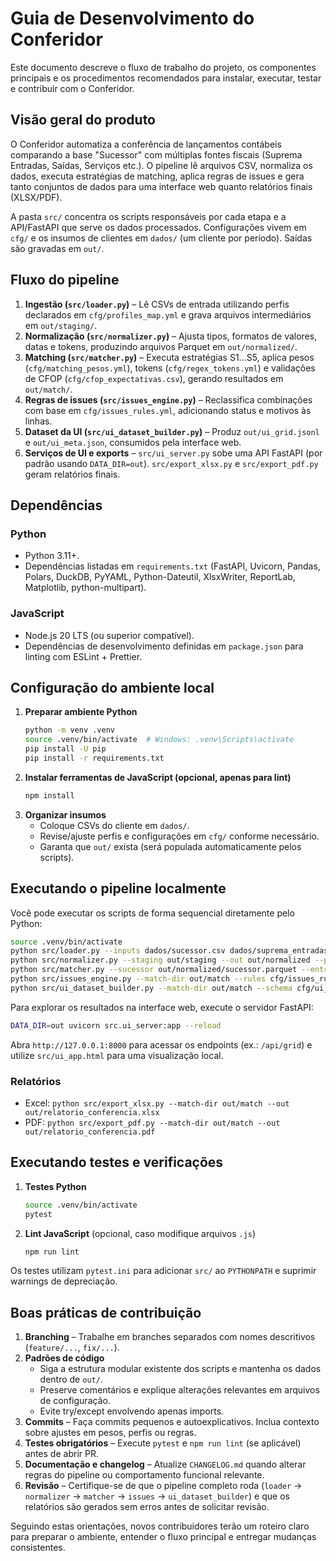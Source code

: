 # Guia de Desenvolvimento do Conferidor

Este documento descreve o fluxo de trabalho do projeto, os componentes principais e os procedimentos recomendados para instalar, executar, testar e contribuir com o Conferidor.

## Visão geral do produto

O Conferidor automatiza a conferência de lançamentos contábeis comparando a base "Sucessor" com múltiplas fontes fiscais (Suprema Entradas, Saídas, Serviços etc.). O pipeline lê arquivos CSV, normaliza os dados, executa estratégias de matching, aplica regras de issues e gera tanto conjuntos de dados para uma interface web quanto relatórios finais (XLSX/PDF).

A pasta `src/` concentra os scripts responsáveis por cada etapa e a API/FastAPI que serve os dados processados. Configurações vivem em `cfg/` e os insumos de clientes em `dados/` (um cliente por período). Saídas são gravadas em `out/`.

## Fluxo do pipeline

1. **Ingestão (`src/loader.py`)** – Lê CSVs de entrada utilizando perfis declarados em `cfg/profiles_map.yml` e grava arquivos intermediários em `out/staging/`.
2. **Normalização (`src/normalizer.py`)** – Ajusta tipos, formatos de valores, datas e tokens, produzindo arquivos Parquet em `out/normalized/`.
3. **Matching (`src/matcher.py`)** – Executa estratégias S1…S5, aplica pesos (`cfg/matching_pesos.yml`), tokens (`cfg/regex_tokens.yml`) e validações de CFOP (`cfg/cfop_expectativas.csv`), gerando resultados em `out/match/`.
4. **Regras de issues (`src/issues_engine.py`)** – Reclassifica combinações com base em `cfg/issues_rules.yml`, adicionando status e motivos às linhas.
5. **Dataset da UI (`src/ui_dataset_builder.py`)** – Produz `out/ui_grid.jsonl` e `out/ui_meta.json`, consumidos pela interface web.
6. **Serviços de UI e exports** – `src/ui_server.py` sobe uma API FastAPI (por padrão usando `DATA_DIR=out`). `src/export_xlsx.py` e `src/export_pdf.py` geram relatórios finais.

## Dependências

### Python

- Python 3.11+.
- Dependências listadas em `requirements.txt` (FastAPI, Uvicorn, Pandas, Polars, DuckDB, PyYAML, Python-Dateutil, XlsxWriter, ReportLab, Matplotlib, python-multipart).

### JavaScript

- Node.js 20 LTS (ou superior compatível).
- Dependências de desenvolvimento definidas em `package.json` para linting com ESLint + Prettier.

## Configuração do ambiente local

1. **Preparar ambiente Python**
   ```bash
   python -m venv .venv
   source .venv/bin/activate  # Windows: .venv\Scripts\activate
   pip install -U pip
   pip install -r requirements.txt
   ```
2. **Instalar ferramentas de JavaScript (opcional, apenas para lint)**
   ```bash
   npm install
   ```
3. **Organizar insumos**
   - Coloque CSVs do cliente em `dados/`.
   - Revise/ajuste perfis e configurações em `cfg/` conforme necessário.
   - Garanta que `out/` exista (será populada automaticamente pelos scripts).

## Executando o pipeline localmente

Você pode executar os scripts de forma sequencial diretamente pelo Python:

```bash
source .venv/bin/activate
python src/loader.py --inputs dados/sucessor.csv dados/suprema_entradas.csv dados/suprema_saidas.csv dados/suprema_servicos.csv dados/fornecedores.csv dados/plano_contas.csv --profiles cfg/profiles_map.yml --staging out/staging
python src/normalizer.py --staging out/staging --out out/normalized --profiles cfg/profiles_map.yml
python src/matcher.py --sucessor out/normalized/sucessor.parquet --entradas out/normalized/entradas.parquet --saidas out/normalized/saidas.parquet --servicos out/normalized/servicos.parquet --fornecedores out/normalized/fornecedores.parquet --plano-contas out/normalized/plano_contas.parquet --cfg-pesos cfg/matching_pesos.yml --cfg-tokens cfg/regex_tokens.yml --cfop-map cfg/cfop_expectativas.csv --out out/match
python src/issues_engine.py --match-dir out/match --rules cfg/issues_rules.yml --out out/match
python src/ui_dataset_builder.py --match-dir out/match --schema cfg/ui_schema.json --out-dir out
```

Para explorar os resultados na interface web, execute o servidor FastAPI:

```bash
DATA_DIR=out uvicorn src.ui_server:app --reload
```

Abra `http://127.0.0.1:8000` para acessar os endpoints (ex.: `/api/grid`) e utilize `src/ui_app.html` para uma visualização local.

### Relatórios

- Excel: `python src/export_xlsx.py --match-dir out/match --out out/relatorio_conferencia.xlsx`
- PDF: `python src/export_pdf.py --match-dir out/match --out out/relatorio_conferencia.pdf`

## Executando testes e verificações

1. **Testes Python**
   ```bash
   source .venv/bin/activate
   pytest
   ```
2. **Lint JavaScript** (opcional, caso modifique arquivos `.js`)
   ```bash
   npm run lint
   ```

Os testes utilizam `pytest.ini` para adicionar `src/` ao `PYTHONPATH` e suprimir warnings de depreciação.

## Boas práticas de contribuição

1. **Branching** – Trabalhe em branches separados com nomes descritivos (`feature/...`, `fix/...`).
2. **Padrões de código**
   - Siga a estrutura modular existente dos scripts e mantenha os dados dentro de `out/`.
   - Preserve comentários e explique alterações relevantes em arquivos de configuração.
   - Evite try/except envolvendo apenas imports.
3. **Commits** – Faça commits pequenos e autoexplicativos. Inclua contexto sobre ajustes em pesos, perfis ou regras.
4. **Testes obrigatórios** – Execute `pytest` e `npm run lint` (se aplicável) antes de abrir PR.
5. **Documentação e changelog** – Atualize `CHANGELOG.md` quando alterar regras do pipeline ou comportamento funcional relevante.
6. **Revisão** – Certifique-se de que o pipeline completo roda (`loader` → `normalizer` → `matcher` → `issues` → `ui_dataset_builder`) e que os relatórios são gerados sem erros antes de solicitar revisão.

Seguindo estas orientações, novos contribuidores terão um roteiro claro para preparar o ambiente, entender o fluxo principal e entregar mudanças consistentes.
